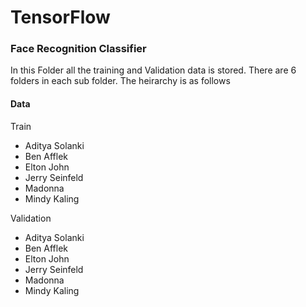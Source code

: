 # TensorFlow

### Face Recognition Classifier

In this Folder all the training and Validation data is stored. There are 6 folders in each sub folder. The heirarchy is as follows

#### Data

 Train
 - Aditya Solanki
 - Ben Afflek
 - Elton John
 - Jerry Seinfeld
 - Madonna
 - Mindy Kaling
 
Validation
 - Aditya Solanki
 - Ben Afflek
 - Elton John
 - Jerry Seinfeld
 - Madonna
 - Mindy Kaling

